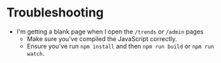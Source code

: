 # Troubleshooting
* I'm getting a blank page when I open the `/trends` or `/admin` pages
    * Make sure you've compiled the JavaScript correctly.
    * Ensure you've run `npm install` and then `npm run build` or `npm run watch`.
